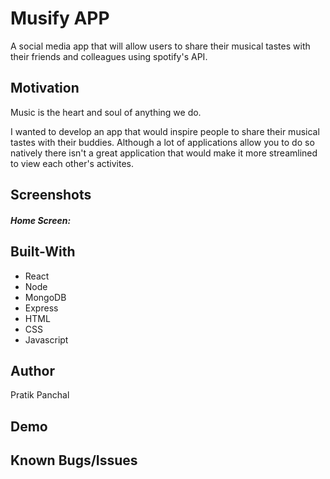 # Musify APP

A social media app that will allow users to share their musical tastes with their friends and colleagues using spotify's API.

## Motivation

Music is the heart and soul of anything we do.

I wanted to develop an app that would inspire people to share their musical tastes with their buddies. Although a lot of applications allow you to
do so natively there isn't a great application that would make it more streamlined to view each other's activites.

## Screenshots

##### Home Screen:

## Built-With

- React
- Node
- MongoDB
- Express
- HTML
- CSS
- Javascript

## Author

Pratik Panchal

## Demo

## Known Bugs/Issues
